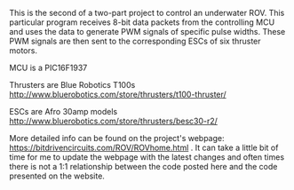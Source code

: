 This is the second of a two-part project to control an underwater ROV.
This particular program receives 8-bit data packets from the controlling MCU and uses the data
to generate PWM signals of specific pulse widths.  These PWM signals are then sent to the corresponding 
ESCs of six thruster motors.

MCU is a PIC16F1937

Thrusters are Blue Robotics T100s
http://www.bluerobotics.com/store/thrusters/t100-thruster/

ESCs are Afro 30amp models
http://www.bluerobotics.com/store/thrusters/besc30-r2/

More detailed info can be found on the project's webpage: https://bitdrivencircuits.com/ROV/ROVhome.html .
It can take a little bit of time for me to update the webpage with the latest changes and often times there is not
a 1:1 relationship between the code posted here and the code presented on the website.



